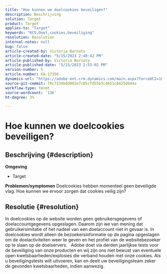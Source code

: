 ```yaml
---
title: "Hoe kunnen we doelcookies beveiligen?"
description: Beschrijving
solution: Target
product: Target
applies-to: "Target"
keywords: "KCS,Doel,cookies,beveiliging"
resolution: Resolution
internal-notes: null
bug: false
article-created-by: Victoria Barnato
article-created-date: "5/15/2023 2:40:42 PM"
article-published-by: Victoria Barnato
article-published-date: "5/15/2023 2:53:02 PM"
version-number: 5
article-number: KA-17356
dynamics-url: "https://adobe-ent.crm.dynamics.com/main.aspx?forceUCI=1&pagetype=entityrecord&etn=knowledgearticle&id=eaaf5775-2ef3-ed11-8848-6045bd006ce9"
source-git-commit: 76c7234bdd902e7c85cfd55b3c4651c8425d044a
workflow-type: tm+mt
source-wordcount: '136'
ht-degree: 3%

---
```


# Hoe kunnen we doelcookies beveiligen?

## Beschrijving {#description}

<b>Omgeving</b>
- Target



<b>Problemen/symptomen</b>
Doelcookies hebben momenteel geen beveiligde vlag. Hoe kunnen we ervoor zorgen dat cookies veilig zijn?


## Resolutie {#resolution}


In doelcookies op de website worden geen gebruikersgegevens of doelaccountgegevens opgeslagen. Daarom zijn we van mening dat gebruikersimitatie of het nadeel van een doelaccount niet in gevaar is. In doelcookies wordt alleen de bezoekersinformatie op de pagina opgeslagen om de doelactiviteiten weer te geven en het profiel van de websitebezoeker op te slaan op de doelservers.
 
Adobe doet via derden jaarlijkse tests voor de beveiliging van onze producten en wij zijn ons niet bewust van eventuele open kwetsbaarheden/explosies die verband houden met onze cookies. Als u beveiligingstests wilt uitvoeren, kan en deelt uw beveiligingsteam zeker de gevonden kwetsbaarheden, indien aanwezig.
